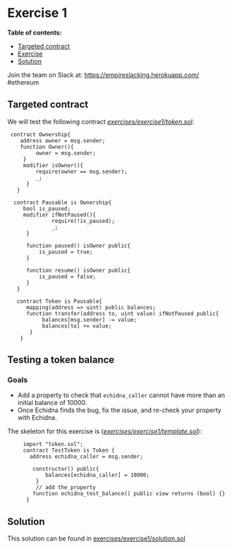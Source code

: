 # Exercise 1

**Table of contents:**

- [Targeted contract](#targeted-contract)
- [Exercise](#testing-a-token-balance)
- [Solution](#solution)

Join the team on Slack at: https://empireslacking.herokuapp.com/ #ethereum

## Targeted contract
  
We will test the following contract *[exercises/exercise1/token.sol](exercises/exercise1/token.sol)*:

```Solidity
 contract Ownership{
    address owner = msg.sender;
    function Owner(){
         owner = msg.sender;
     }
     modifier isOwner(){
         require(owner == msg.sender);
         _;
      }
   }

  contract Pausable is Ownership{
     bool is_paused;
     modifier ifNotPaused(){
              require(!is_paused);
              _;
      }

      function paused() isOwner public{
          is_paused = true;
      }

      function resume() isOwner public{
          is_paused = false;
      }
   }

   contract Token is Pausable{
      mapping(address => uint) public balances;
      function transfer(address to, uint value) ifNotPaused public{
           balances[msg.sender] -= value;
           balances[to] += value;
       }
    }

```

## Testing a token balance

### Goals

- Add a property to check that `echidna_caller` cannot have more than an initial balance of 10000.
- Once Echidna finds the bug, fix the issue, and re-check your property with Echidna.

The skeleton for this exercise is (*[exercises/exercise1/template.sol](./exercises/exercise1/template.sol)*):

```Solidity
     import "token.sol";
     contract TestToken is Token {
       address echidna_caller = msg.sender;

        constructor() public{
            balances[echidna_caller] = 10000;
         }
         // add the property
        function echidna_test_balance() public view returns (bool) {}
      }
 ```

## Solution

This solution can be found in [exercises/exercise1/solution.sol](./exercises/exercise1/solution.sol)
